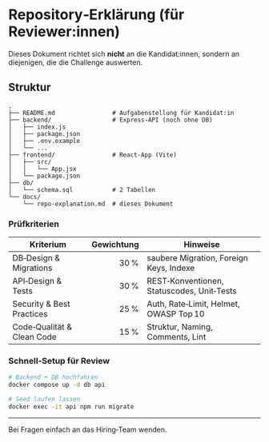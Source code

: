# Repository‑Erklärung (für Reviewer:innen)

Dieses Dokument richtet sich **nicht** an die Kandidat:innen, sondern an diejenigen, die die Challenge auswerten.

## Struktur

```text
.
├── README.md                # Aufgabenstellung für Kandidat:in
├── backend/                 # Express‑API (noch ohne DB)
│   ├── index.js
│   ├── package.json
│   ├── .env.example
│   └── ...
├── frontend/                # React‑App (Vite)
│   ├── src/
│   │   └── App.jsx
│   └── package.json
├── db/
│   └── schema.sql           # 2 Tabellen
└── docs/
    └── repo-explanation.md  # dieses Dokument
```

### Prüfkriterien

| Kriterium                   | Gewichtung | Hinweise |
|-----------------------------|-----------:|----------|
| DB‑Design & Migrations      | 30 % | saubere Migration, Foreign Keys, Indexe |
| API‑Design & Tests          | 30 % | REST‑Konventionen, Statuscodes, Unit‑Tests |
| Security & Best Practices   | 25 % | Auth, Rate‑Limit, Helmet, OWASP Top 10 |
| Code‑Qualität & Clean Code  | 15 % | Struktur, Naming, Comments, Lint |

### Schnell‑Setup für Review

```bash
# Backend + DB hochfahren
docker compose up -d db api

# Seed laufen lassen
docker exec -it api npm run migrate
```

---

Bei Fragen einfach an das Hiring‑Team wenden.
